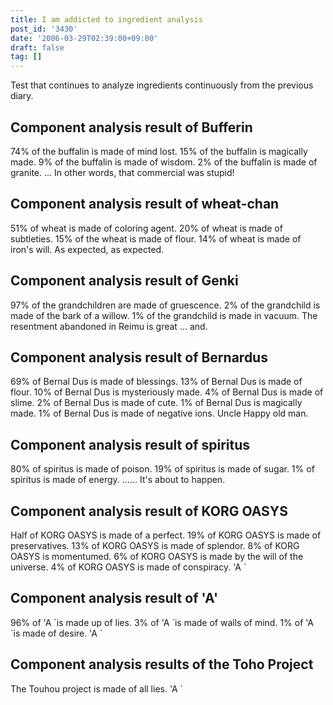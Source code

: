```yaml
---
title: I am addicted to ingredient analysis
post_id: '3430'
date: '2006-03-29T02:39:00+09:00'
draft: false
tag: []
---
```


Test that continues to analyze ingredients continuously from the previous diary.

## Component analysis result of Bufferin

74% of the buffalin is made of mind lost. 15% of the buffalin is magically made. 9% of the buffalin is made of wisdom. 2% of the buffalin is made of granite. ... In other words, that commercial was stupid!

## Component analysis result of wheat-chan

51% of wheat is made of coloring agent. 20% of wheat is made of subtleties. 15% of the wheat is made of flour. 14% of wheat is made of iron's will. As expected, as expected.

## Component analysis result of Genki

97% of the grandchildren are made of gruescence. 2% of the grandchild is made of the bark of a willow. 1% of the grandchild is made in vacuum. The resentment abandoned in Reimu is great ... and.

## Component analysis result of Bernardus

69% of Bernal Dus is made of blessings. 13% of Bernal Dus is made of flour. 10% of Bernal Dus is mysteriously made. 4% of Bernal Dus is made of slime. 2% of Bernal Dus is made of cute. 1% of Bernal Dus is magically made. 1% of Bernal Dus is made of negative ions. Uncle Happy old man.

## Component analysis result of spiritus

80% of spiritus is made of poison. 19% of spiritus is made of sugar. 1% of spiritus is made of energy. ...... It's about to happen.

## Component analysis result of KORG OASYS

Half of KORG OASYS is made of a perfect. 19% of KORG OASYS is made of preservatives. 13% of KORG OASYS is made of splendor. 8% of KORG OASYS is momentumed. 6% of KORG OASYS is made by the will of the universe. 4% of KORG OASYS is made of conspiracy. 'A `

## Component analysis result of 'A'

96% of 'A \`is made up of lies. 3% of 'A \`is made of walls of mind. 1% of 'A \`is made of desire. 'A \`

## Component analysis results of the Toho Project

The Touhou project is made of all lies. 'A `